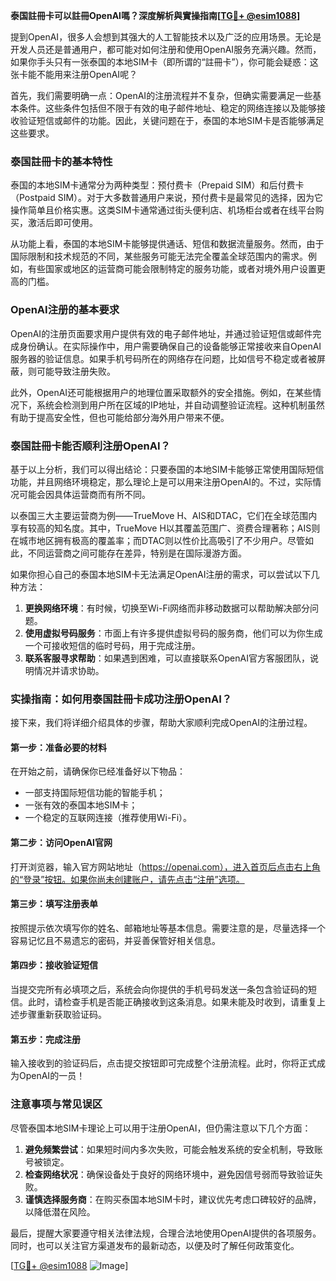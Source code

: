 **泰国註冊卡可以註冊OpenAI嗎？深度解析與實操指南[[TG💪+ @esim1088](https://t.me/s/esim1088)]**

提到OpenAI，很多人会想到其强大的人工智能技术以及广泛的应用场景。无论是开发人员还是普通用户，都可能对如何注册和使用OpenAI服务充满兴趣。然而，如果你手头只有一张泰国的本地SIM卡（即所谓的“註冊卡”），你可能会疑惑：这张卡能不能用来注册OpenAI呢？

首先，我们需要明确一点：OpenAI的注册流程并不复杂，但确实需要满足一些基本条件。这些条件包括但不限于有效的电子邮件地址、稳定的网络连接以及能够接收验证短信或邮件的功能。因此，关键问题在于，泰国的本地SIM卡是否能够满足这些要求。

### 泰国註冊卡的基本特性

泰国的本地SIM卡通常分为两种类型：预付费卡（Prepaid SIM）和后付费卡（Postpaid SIM）。对于大多数普通用户来说，预付费卡是最常见的选择，因为它操作简单且价格实惠。这类SIM卡通常通过街头便利店、机场柜台或者在线平台购买，激活后即可使用。

从功能上看，泰国的本地SIM卡能够提供通话、短信和数据流量服务。然而，由于国际限制和技术规范的不同，某些服务可能无法完全覆盖全球范围内的需求。例如，有些国家或地区的运营商可能会限制特定的服务功能，或者对境外用户设置更高的门槛。

### OpenAI注册的基本要求

OpenAI的注册页面要求用户提供有效的电子邮件地址，并通过验证短信或邮件完成身份确认。在实际操作中，用户需要确保自己的设备能够正常接收来自OpenAI服务器的验证信息。如果手机号码所在的网络存在问题，比如信号不稳定或者被屏蔽，则可能导致注册失败。

此外，OpenAI还可能根据用户的地理位置采取额外的安全措施。例如，在某些情况下，系统会检测到用户所在区域的IP地址，并自动调整验证流程。这种机制虽然有助于提高安全性，但也可能给部分海外用户带来不便。

### 泰国註冊卡能否顺利注册OpenAI？

基于以上分析，我们可以得出结论：只要泰国的本地SIM卡能够正常使用国际短信功能，并且网络环境稳定，那么理论上是可以用来注册OpenAI的。不过，实际情况可能会因具体运营商而有所不同。

以泰国三大主要运营商为例——TrueMove H、AIS和DTAC，它们在全球范围内享有较高的知名度。其中，TrueMove H以其覆盖范围广、资费合理著称；AIS则在城市地区拥有极高的覆盖率；而DTAC则以性价比高吸引了不少用户。尽管如此，不同运营商之间可能存在差异，特别是在国际漫游方面。

如果你担心自己的泰国本地SIM卡无法满足OpenAI注册的需求，可以尝试以下几种方法：

1. **更换网络环境**：有时候，切换至Wi-Fi网络而非移动数据可以帮助解决部分问题。
2. **使用虚拟号码服务**：市面上有许多提供虚拟号码的服务商，他们可以为你生成一个可接收短信的临时号码，用于完成注册。
3. **联系客服寻求帮助**：如果遇到困难，可以直接联系OpenAI官方客服团队，说明情况并请求协助。

### 实操指南：如何用泰国註冊卡成功注册OpenAI？

接下来，我们将详细介绍具体的步骤，帮助大家顺利完成OpenAI的注册过程。

#### 第一步：准备必要的材料
在开始之前，请确保你已经准备好以下物品：
- 一部支持国际短信功能的智能手机；
- 一张有效的泰国本地SIM卡；
- 一个稳定的互联网连接（推荐使用Wi-Fi）。

#### 第二步：访问OpenAI官网
打开浏览器，输入官方网站地址（https://openai.com），进入首页后点击右上角的“登录”按钮。如果你尚未创建账户，请先点击“注册”选项。

#### 第三步：填写注册表单
按照提示依次填写你的姓名、邮箱地址等基本信息。需要注意的是，尽量选择一个容易记忆且不易遗忘的密码，并妥善保管好相关信息。

#### 第四步：接收验证短信
当提交完所有必填项之后，系统会向你提供的手机号码发送一条包含验证码的短信。此时，请检查手机是否能正确接收到这条消息。如果未能及时收到，请重复上述步骤重新获取验证码。

#### 第五步：完成注册
输入接收到的验证码后，点击提交按钮即可完成整个注册流程。此时，你将正式成为OpenAI的一员！

### 注意事项与常见误区

尽管泰国本地SIM卡理论上可以用于注册OpenAI，但仍需注意以下几个方面：

1. **避免频繁尝试**：如果短时间内多次失败，可能会触发系统的安全机制，导致账号被锁定。
2. **检查网络状况**：确保设备处于良好的网络环境中，避免因信号弱而导致验证失败。
3. **谨慎选择服务商**：在购买泰国本地SIM卡时，建议优先考虑口碑较好的品牌，以降低潜在风险。

最后，提醒大家要遵守相关法律法规，合理合法地使用OpenAI提供的各项服务。同时，也可以关注官方渠道发布的最新动态，以便及时了解任何政策变化。

[[TG💪+ @esim1088](https://t.me/s/esim1088) ![Image](https://i.postimg.cc/4NQfJmqS/Snipaste-2025-05-13-00-14-12.png)]